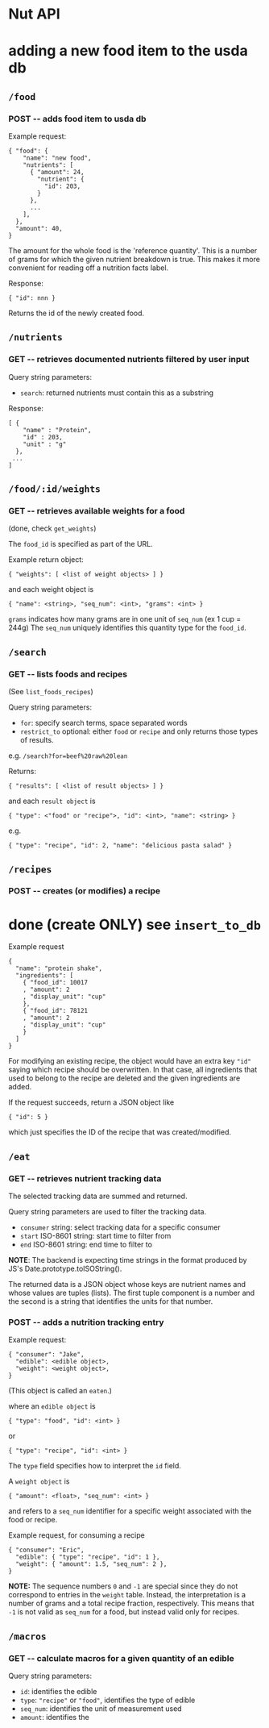 Nut API
=======

# adding a new food item to the usda db

`/food`
--------

### POST -- adds food item to usda db

Example request:

```
{ "food": {
    "name": "new food",
    "nutrients": [
      { "amount": 24,
        "nutrient": {
          "id": 203,
        }
      },
      ...
    ],
  },
  "amount": 40,
}
```

The amount for the whole food is the 'reference quantity'. This is a number of
grams for which the given nutrient breakdown is true.
This makes it more convenient for reading off a nutrition facts label.

Response:

```
{ "id": nnn }
```

Returns the id of the newly created food.

`/nutrients`
-------------

### GET -- retrieves documented nutrients filtered by user input

Query string parameters:
* `search`: returned nutrients must contain this as a substring

Response:

```
[ {
    "name" : "Protein",
    "id" : 203,
    "unit" : "g"
  },
 ...
]
```

`/food/:id/weights`
----------

### GET -- retrieves available weights for a food

(done, check `get_weights`)

The `food_id` is specified as part of the URL.

Example return object:
```
{ "weights": [ <list of weight objects> ] }
```

and each weight object is
```
{ "name": <string>, "seq_num": <int>, "grams": <int> }
```
`grams` indicates how many grams are in one unit of `seq_num` (ex 1 cup = 244g)
The `seq_num` uniquely identifies this quantity type for the `food_id`.

`/search`
---------

### GET -- lists foods and recipes
(See `list_foods_recipes`)

Query string parameters:
* `for`: specify search terms, space separated words
* `restrict_to` optional: either `food` or `recipe` and only returns those types
  of results.

e.g.
`/search?for=beef%20raw%20lean`

Returns:
```
{ "results": [ <list of result objects> ] }
```

and each `result object` is
```
{ "type": <"food" or "recipe">, "id": <int>, "name": <string> }
```
e.g.
```
{ "type": "recipe", "id": 2, "name": "delicious pasta salad" }
```

`/recipes`
----------

### POST -- creates (or modifies) a recipe
# done (create ONLY) see `insert_to_db`

Example request

```
{
  "name": "protein shake",
  "ingredients": [
    { "food_id": 10017
    , "amount": 2
    , "display_unit": "cup"
    },
    { "food_id": 78121
    , "amount": 2
    , "display_unit": "cup"
    }
  ]
}
```

For modifying an existing recipe, the object would have an extra key `"id"`
saying which recipe should be overwritten. In that case, all ingredients that
used to belong to the recipe are deleted and the given ingredients are added.

If the request succeeds, return a JSON object like

```
{ "id": 5 }
```

which just specifies the ID of the recipe that was created/modified.

`/eat`
--------

### GET -- retrieves nutrient tracking data

The selected tracking data are summed and returned.

Query string parameters are used to filter the tracking data.
* `consumer` string: select tracking data for a specific consumer
* `start` ISO-8601 string: start time to filter from
* `end` ISO-8601 string: end time to filter to

**NOTE**: The backend is expecting time strings in the format produced by JS's
Date.prototype.toISOString().

The returned data is a JSON object whose keys are nutrient names and whose
values are tuples (lists). The first tuple component is a number and the second
is a string that identifies the units for that number.

### POST -- adds a nutrition tracking entry

Example request:

```
{ "consumer": "Jake",
  "edible": <edible object>,
  "weight": <weight object>,
}
```
(This object is called an `eaten`.)

where an `edible object` is
```
{ "type": "food", "id": <int> }
```
or
```
{ "type": "recipe", "id": <int> }
```

The `type` field specifies how to interpret the `id` field.

A `weight object` is
```
{ "amount": <float>, "seq_num": <int> }
```
and refers to a `seq_num` identifier for a specific weight associated with the food or recipe.

Example request, for consuming a recipe
```
{ "consumer": "Eric",
  "edible": { "type": "recipe", "id": 1 },
  "weight": { "amount": 1.5, "seq_num": 2 },
}
```

**NOTE:** The sequence numbers `0` and `-1` are special since they do not
correspond to entries in the `weight` table. Instead, the interpretation is a
number of grams and a total recipe fraction, respectively.
This means that `-1` is not valid as `seq_num` for a food, but instead valid
only for recipes.

`/macros`
---------

### GET -- calculate macros for a given quantity of an edible

Query string parameters:
* `id`: identifies the edible
* `type`: `"recipe"` or `"food"`, identifies the type of edible
* `seq_num`: identifies the unit of measurement used
* `amount`: identifies the
